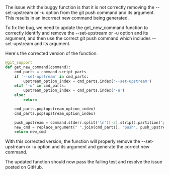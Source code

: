 The issue with the buggy function is that it is not correctly removing the --set-upstream or -u option from the git push command and its argument. This results in an incorrect new command being generated.

To fix the bug, we need to update the get_new_command function to correctly identify and remove the --set-upstream or -u option and its argument, and then use the correct git push command which includes --set-upstream and its argument.

Here's the corrected version of the function:

```python
@git_support
def get_new_command(command):
    cmd_parts = command.script_parts
    if '--set-upstream' in cmd_parts:
        upstream_option_index = cmd_parts.index('--set-upstream')
    elif '-u' in cmd_parts:
        upstream_option_index = cmd_parts.index('-u')
    else:
        return

    cmd_parts.pop(upstream_option_index)
    cmd_parts.pop(upstream_option_index)

    push_upstream = command.stderr.split('\n')[-3].strip().partition('git ')[2]
    new_cmd = replace_argument(" ".join(cmd_parts), 'push', push_upstream)
    return new_cmd
```

With this corrected version, the function will properly remove the --set-upstream or -u option and its argument and generate the correct new command.

The updated function should now pass the failing test and resolve the issue posted on GitHub.